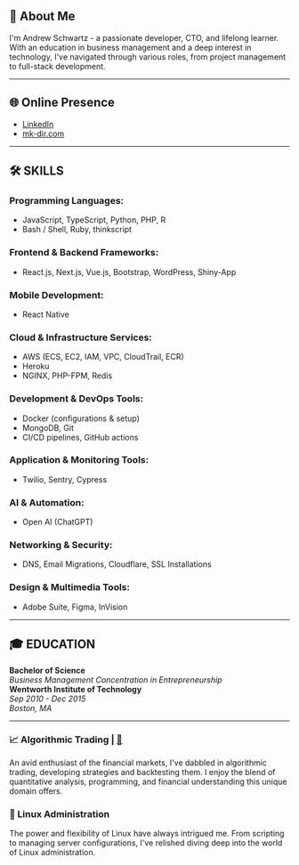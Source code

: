 ## 🚀 About Me

I'm Andrew Schwartz - a passionate developer, CTO, and lifelong learner. With an education in business management and a deep interest in technology, I've navigated through various roles, from project management to full-stack development.

---

## 🌐 Online Presence
- [LinkedIn](https://www.linkedin.com/in/andrew-schwartz-04061147/)
- [mk-dir.com](https://mk-dir.com)

---

## 🛠️ SKILLS

### Programming Languages:
- JavaScript, TypeScript, Python, PHP, R
- Bash / Shell, Ruby, thinkscript

### Frontend & Backend Frameworks:
- React.js, Next.js, Vue.js, Bootstrap, WordPress, Shiny-App

### Mobile Development:
- React Native

### Cloud & Infrastructure Services:
- AWS (ECS, EC2, IAM, VPC, CloudTrail, ECR)
- Heroku
- NGINX, PHP-FPM, Redis

### Development & DevOps Tools:
- Docker (configurations & setup)
- MongoDB, Git
- CI/CD pipelines, GitHub actions

### Application & Monitoring Tools:
- Twilio, Sentry, Cypress

### AI & Automation:
- Open AI (ChatGPT)

### Networking & Security:
- DNS, Email Migrations, Cloudflare, SSL Installations

### Design & Multimedia Tools:
- Adobe Suite, Figma, InVision

---

## 🎓 EDUCATION

**Bachelor of Science**<br>
_Business Management Concentration in Entrepreneurship_<br>
**Wentworth Institute of Technology**<br>
_Sep 2010 - Dec 2015_<br>
_Boston, MA_

---

### 📈 Algorithmic Trading | [🔗](https://github.com/makedirectory/alpaca-api-scaffolding)

An avid enthusiast of the financial markets, I've dabbled in algorithmic trading, developing strategies and backtesting them. I enjoy the blend of quantitative analysis, programming, and financial understanding this unique domain offers.

### 🐧 Linux Administration

The power and flexibility of Linux have always intrigued me. From scripting to managing server configurations, I've relished diving deep into the world of Linux administration.
